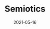 ---
layout: "work-post-paper-gallery.njk"
title: "Semiotics"
type: "BlogPosting"
priority: "0.5"
date: 2021-05-16
year: "2021"
tags: ["worksonpaper"]
description: "Series of limeted edition prints from 2021"

gallery:
  - url: "/assets/img/works/works-on-paper/semiotics/diversion.webp"
    title: "Diversion"
    alt: "Digital print on recycled paper"
  - url: "/assets/img/works/works-on-paper/semiotics/symbols.webp"
    title: "Symbols"
    alt: "Digital print on recycled paper"
  - url: "/assets/img/works/works-on-paper/semiotics/stolen.webp"
    title: "Stolen"
    alt: "Digital print on recycled paper"
  - url: "/assets/img/works/works-on-paper/semiotics/heart.webp"
    title: "Heart"
    alt: "Digital print on recycled paper"
  - url: "/assets/img/works/works-on-paper/semiotics/cone.webp"
    title: "Cone"
    alt: "Digital print on recycled paper"
  - url: "/assets/img/works/works-on-paper/semiotics/s4ao.webp"
    title: "S4AO"
    alt: "Digital print on recycled paper"
  - url: "/assets/img/works/works-on-paper/semiotics/h.webp"
    title: "H"
    alt: "Digital print on recycled paper"
  - url: "/assets/img/works/works-on-paper/semiotics/slove.webp"
    title: "SLOVE"
    alt: "Digital print on recycled paper"
  - url: "/assets/img/works/works-on-paper/semiotics/carpark.webp"
    title: "Car Park"
    alt: "Digital print on recycled paper"
---